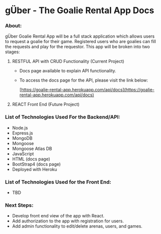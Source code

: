 # gÜber - The Goalie Rental App Docs 

### About:

gÜber Goalie Rental App will be a full stack application which allows users to request a goalie for their game. Registered users who are goalies can fill the requests and play for the requestor. This app will be broken into two stages:

1. RESTFUL API with CRUD Functionality (Current Project)
    - Docs page available to explain API functionality.
    - To access the docs page for the API, please visit the link below:

        [https://goalie-rental-app.herokuapp.com/api/docs](https://goalie-rental-app.herokuapp.com/api/docs)

2. REACT Front End (Future Project)

### List of Technologies Used For the Backend/API:

- Node.js
- Express.js
- MongoDB
- Mongoose
- Mongoose Atlas DB
- JavaScript
- HTML (docs page)
- BootStrap4 (docs page)
- Deployed with Heroku

### List of Technologies Used for the Front End:
- TBD

### Next Steps:

- Develop front end view of the app with React.
- Add authorization to the app with registration for users.
- Add admin functionality to edit/delete arenas, users, and games.


